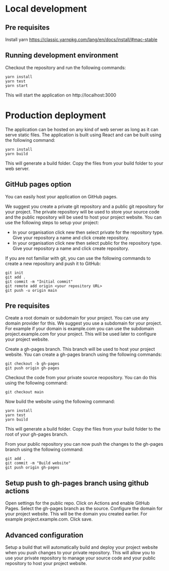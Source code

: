 # Local development

## Pre requisites
Install yarn
https://classic.yarnpkg.com/lang/en/docs/install/#mac-stable

## Running development environment
Checkout the repository and run the following commands:
```
yarn install
yarn test
yarn start
```
This will start the application on http://localhost:3000

# Production deployment
The application can be hosted on any kind of web server as long as it can serve static files. The application is built using React and can be built using the following command:
```
yarn install
yarn build
```
This will generate a build folder. Copy the files from your build folder to your web server.

## GitHub pages option
You can easily host your application on GitHub pages.

We suggest you create a private git repository and a public git repository for your project. The private repository will be used to store your source code and the public repository will be used to host your project website. You can use the following steps to setup your project:
* In your organisation click new then select private for the repository type. Give your repository a name and click create repository. 
* In your organisation click new then select public for the repository type. Give your repository a name and click create repository.

If you are not familiar with git, you can use the following commands to create a new repository and push it to GitHub:
```
git init
git add .
git commit -m "Initial commit"
git remote add origin <your repository URL>
git push -u origin main
```
## Pre requisites
Create a root domain or subdomain for your project. You can use any domain provider for this. We suggest you use a subdomain for your project. For example if your domain is example.com you can use the subdomain project.example.com for your project. This will be used later to configure your project website.

Create a gh-pages branch. This branch will be used to host your project website. You can create a gh-pages branch using the following commands:
```
git checkout -b gh-pages
git push origin gh-pages
```
Checkout the code from your private source reopository. You can do this using the following command:
```
git checkout main
```
Now build the website using the following command:
```
yarn install
yarn test
yarn build
```
This will generate a build folder. Copy the files from your build folder to the root of your gh-pages branch.

From your public repository you can now push the changes to the gh-pages branch using the following command:
```
git add .
git commit -m "Build website"
git push origin gh-pages
```
## Setup push to gh-pages branch using github actions
Open settings for the public repo. Click on Actions and enable GitHub Pages. Select the gh-pages branch as the source. Configure the domain for your project website. This will be the domain you created earlier. For example project.example.com. Click save.

## Advanced configuration
Setup a build that will automatically build and deploy your project website when you push changes to your private repository. This will allow you to use your private repository to manage your source code and your public repository to host your project website.